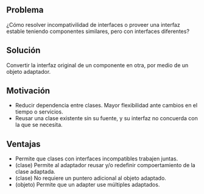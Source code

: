## Problema
¿Cómo resolver incompativilidad de interfaces o proveer una interfaz estable teniendo componentes similares, pero con interfaces diferentes?

## Solución
Convertir la interfaz original de un componente en otra, por medio de un objeto adaptador.

## Motivación
- Reducir dependencia entre clases. Mayor flexibilidad ante cambios en el tiempo o servicios.
- Reusar una clase existente sin su fuente, y su interfaz no concuerda con la que se necesita.

## Ventajas
- Permite que clases con interfaces incompatibles trabajen juntas.
- (clase) Permite al adaptador reusar y/o redefinir compoertamiento de la clase adaptada.
- (clase) No requiere un puntero adicional al objeto adaptado.
- (objeto) Permite que un adapter use múltiples adaptados.